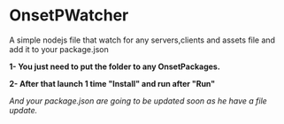 # OnsetPWatcher
A simple nodejs file that watch for any servers,clients and assets file and add it to your package.json

**1- You just need to put the folder to any OnsetPackages.**

**2- After that launch 1 time "Install" and run after "Run"**

*And your package.json are going to be updated soon as he have a file update.*
